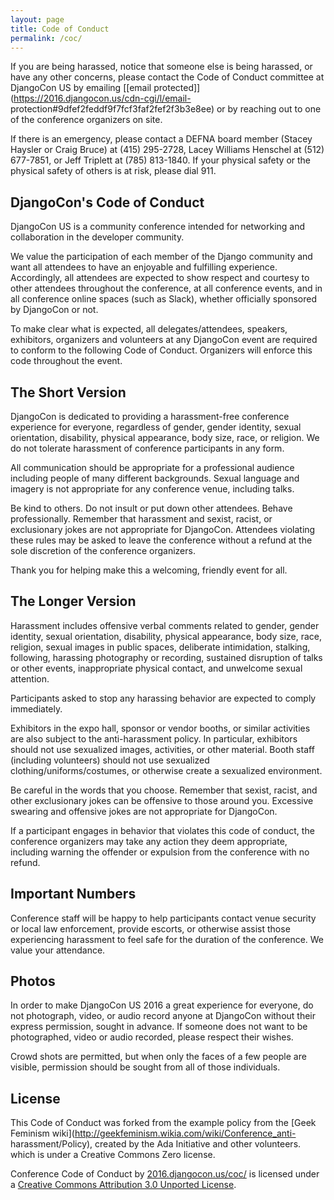 ```yaml
---
layout: page
title: Code of Conduct
permalink: /coc/
---
```


If you are being harassed, notice that someone else is being harassed, or have
any other concerns, please contact the Code of Conduct committee at DjangoCon
US by emailing [[email protected]](https://2016.djangocon.us/cdn-cgi/l/email-
protection#9dfef2feddf9f7fcf3faf2fef2f3b3e8ee) or by reaching out to one of
the conference organizers on site.

If there is an emergency, please contact a DEFNA board member (Stacey Haysler
or Craig Bruce) at (415) 295-2728, Lacey Williams Henschel at (512) 677-7851,
or Jeff Triplett at (785) 813-1840. If your physical safety or the physical
safety of others is at risk, please dial 911.

## DjangoCon's Code of Conduct

DjangoCon US is a community conference intended for networking and
collaboration in the developer community.

We value the participation of each member of the Django community and want all
attendees to have an enjoyable and fulfilling experience. Accordingly, all
attendees are expected to show respect and courtesy to other attendees
throughout the conference, at all conference events, and in all conference
online spaces (such as Slack), whether officially sponsored by DjangoCon or
not.

To make clear what is expected, all delegates/attendees, speakers, exhibitors,
organizers and volunteers at any DjangoCon event are required to conform to
the following Code of Conduct. Organizers will enforce this code throughout
the event.

## The Short Version

DjangoCon is dedicated to providing a harassment-free conference experience
for everyone, regardless of gender, gender identity, sexual orientation,
disability, physical appearance, body size, race, or religion. We do not
tolerate harassment of conference participants in any form.

All communication should be appropriate for a professional audience including
people of many different backgrounds. Sexual language and imagery is not
appropriate for any conference venue, including talks.

Be kind to others. Do not insult or put down other attendees. Behave
professionally. Remember that harassment and sexist, racist, or exclusionary
jokes are not appropriate for DjangoCon. Attendees violating these rules may
be asked to leave the conference without a refund at the sole discretion of
the conference organizers.

Thank you for helping make this a welcoming, friendly event for all.

## The Longer Version

Harassment includes offensive verbal comments related to gender, gender
identity, sexual orientation, disability, physical appearance, body size,
race, religion, sexual images in public spaces, deliberate intimidation,
stalking, following, harassing photography or recording, sustained disruption
of talks or other events, inappropriate physical contact, and unwelcome sexual
attention.

Participants asked to stop any harassing behavior are expected to comply
immediately.

Exhibitors in the expo hall, sponsor or vendor booths, or similar activities
are also subject to the anti-harassment policy. In particular, exhibitors
should not use sexualized images, activities, or other material. Booth staff
(including volunteers) should not use sexualized clothing/uniforms/costumes,
or otherwise create a sexualized environment.

Be careful in the words that you choose. Remember that sexist, racist, and
other exclusionary jokes can be offensive to those around you. Excessive
swearing and offensive jokes are not appropriate for DjangoCon.

If a participant engages in behavior that violates this code of conduct, the
conference organizers may take any action they deem appropriate, including
warning the offender or expulsion from the conference with no refund.

## Important Numbers

Conference staff will be happy to help participants contact venue security or
local law enforcement, provide escorts, or otherwise assist those experiencing
harassment to feel safe for the duration of the conference. We value your
attendance.

## Photos

In order to make DjangoCon US 2016 a great experience for everyone, do not
photograph, video, or audio record anyone at DjangoCon without their express
permission, sought in advance. If someone does not want to be photographed,
video or audio recorded, please respect their wishes.

Crowd shots are permitted, but when only the faces of a few people are
visible, permission should be sought from all of those individuals.

## License

This Code of Conduct was forked from the example policy from the [Geek
Feminism wiki](http://geekfeminism.wikia.com/wiki/Conference_anti-
harassment/Policy), created by the Ada Initiative and other volunteers. which
is under a Creative Commons Zero license.

Conference Code of Conduct by
[2016.djangocon.us/coc/](https://2016.djangocon.us/coc/) is licensed under a
[Creative Commons Attribution 3.0 Unported
License](http://creativecommons.org/licenses/by/3.0/).

